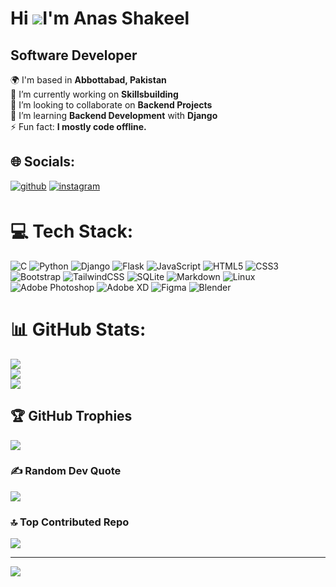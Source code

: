Hi ![](https://user-images.githubusercontent.com/18350557/176309783-0785949b-9127-417c-8b55-ab5a4333674e.gif)I'm Anas Shakeel
====================================================================================================================================

Software Developer
----------

🌍  I'm based in **Abbottabad, Pakistan**<br>
🔭 I’m currently working on **Skillsbuilding**<br>
👯 I’m looking to collaborate on **Backend Projects**<br>
🌱 I’m learning **Backend Development** with **Django**<br>
⚡ Fun fact: **I mostly code offline.**


## 🌐 Socials:
<a href="https://github.com/Anas-Shakeel" target="_blank">
<img src=https://img.shields.io/badge/github-%2324292e.svg?&style=for-the-badge&logo=github&logoColor=white&color=black alt=github style="margin-bottom: 5px;" /></a> <a href="https://instagram.com/anas_codes_too/" target="_blank"><img src=https://img.shields.io/badge/instagram-%23000000.svg?&style=for-the-badge&logo=instagram&logoColor=white&color=brown alt=instagram style="margin-bottom: 5px;" /></a>

# 💻 Tech Stack:
![C](https://img.shields.io/badge/c-%2300599C.svg?style=for-the-badge&logo=c&logoColor=white) ![Python](https://img.shields.io/badge/python-3670A0?style=for-the-badge&logo=python&logoColor=ffdd54) ![Django](https://img.shields.io/badge/django-%23092E20.svg?style=for-the-badge&logo=django&logoColor=white) ![Flask](https://img.shields.io/badge/flask-%23000.svg?style=for-the-badge&logo=flask&logoColor=white) ![JavaScript](https://img.shields.io/badge/javascript-%23323330.svg?style=for-the-badge&logo=javascript&logoColor=%23F7DF1E) ![HTML5](https://img.shields.io/badge/html5-%23E34F26.svg?style=for-the-badge&logo=html5&logoColor=white) ![CSS3](https://img.shields.io/badge/css3-%231572B6.svg?style=for-the-badge&logo=css3&logoColor=white) ![Bootstrap](https://img.shields.io/badge/bootstrap-%238511FA.svg?style=for-the-badge&logo=bootstrap&logoColor=white) ![TailwindCSS](https://img.shields.io/badge/tailwindcss-%2338B2AC.svg?style=for-the-badge&logo=tailwind-css&logoColor=white) ![SQLite](https://img.shields.io/badge/sqlite-%2307405e.svg?style=for-the-badge&logo=sqlite&logoColor=white) ![Markdown](https://img.shields.io/badge/markdown-%23000000.svg?style=for-the-badge&logo=markdown&logoColor=white) ![Linux](https://img.shields.io/badge/Linux-FCC624?style=for-the-badge&logo=linux&logoColor=black) ![Adobe Photoshop](https://img.shields.io/badge/adobe%20photoshop-%2331A8FF.svg?style=for-the-badge&logo=adobe%20photoshop&logoColor=white) ![Adobe XD](https://img.shields.io/badge/Adobe%20XD-470137?style=for-the-badge&logo=Adobe%20XD&logoColor=#FF61F6) ![Figma](https://img.shields.io/badge/figma-%23F24E1E.svg?style=for-the-badge&logo=figma&logoColor=white) ![Blender](https://img.shields.io/badge/blender-%23F5792A.svg?style=for-the-badge&logo=blender&logoColor=white)

# 📊 GitHub Stats:
![](https://github-readme-stats.vercel.app/api?username=Anas-Shakeel&theme=tokyonight&hide_border=true&include_all_commits=false&count_private=false)<br/>
![](https://github-readme-streak-stats.herokuapp.com/?user=Anas-Shakeel&theme=tokyonight&hide_border=true)<br/>
![](https://github-readme-stats.vercel.app/api/top-langs/?username=Anas-Shakeel&theme=tokyonight&hide_border=true&include_all_commits=false&count_private=false&layout=compact)


## 🏆 GitHub Trophies
![](https://github-profile-trophy.vercel.app/?username=Anas-Shakeel&theme=tokyonight&no-frame=true&no-bg=false&margin-w=4)

### ✍️ Random Dev Quote
![](https://quotes-github-readme.vercel.app/api?type=horizontal&theme=tokyonight)

### 🔝 Top Contributed Repo
![](https://github-contributor-stats.vercel.app/api?username=Anas-Shakeel&limit=5&theme=tokyonight&combine_all_yearly_contributions=true&hide_border=true)

---
[![](https://visitcount.itsvg.in/api?id=Anas-Shakeel&icon=9&color=12)](https://visitcount.itsvg.in)

<!-- Proudly created with GPRM ( https://gprm.itsvg.in ) -->
